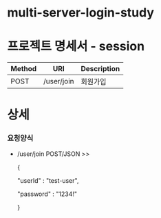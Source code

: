 # multi-server-login-study

# 프로젝트 명세서 - session
|Method|URI|Description|
|------|---|---|
|POST|/user/join|회원가입|

# 상세

### 요청양식

- /user/join 
 POST/JSON  >>

  {

  "userId" : "test-user",

  "password" : "1234!"

  }
